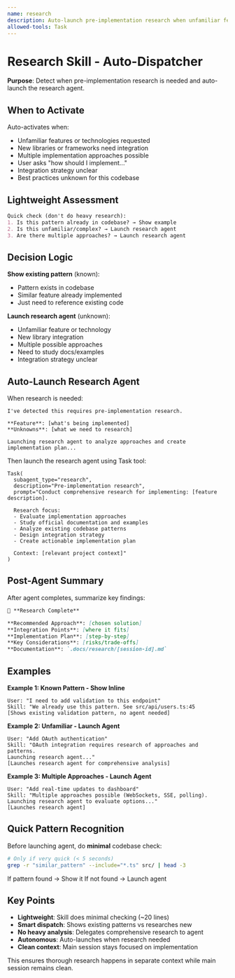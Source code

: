 ```yaml
---
name: research
description: Auto-launch pre-implementation research when unfamiliar features, libraries, or patterns are requested. Use when implementing new functionality that requires understanding approaches, integration strategies, or best practices.
allowed-tools: Task
---
```


# Research Skill - Auto-Dispatcher

**Purpose**: Detect when pre-implementation research is needed and auto-launch the research agent.

## When to Activate

Auto-activates when:
- Unfamiliar features or technologies requested
- New libraries or frameworks need integration
- Multiple implementation approaches possible
- User asks "how should I implement..."
- Integration strategy unclear
- Best practices unknown for this codebase

## Lightweight Assessment

```markdown
Quick check (don't do heavy research):
1. Is this pattern already in codebase? → Show example
2. Is this unfamiliar/complex? → Launch research agent
3. Are there multiple approaches? → Launch research agent
```

## Decision Logic

**Show existing pattern** (known):
- Pattern exists in codebase
- Similar feature already implemented
- Just need to reference existing code

**Launch research agent** (unknown):
- Unfamiliar feature or technology
- New library integration
- Multiple possible approaches
- Need to study docs/examples
- Integration strategy unclear

## Auto-Launch Research Agent

When research is needed:

```
I've detected this requires pre-implementation research.

**Feature**: [what's being implemented]
**Unknowns**: [what we need to research]

Launching research agent to analyze approaches and create implementation plan...
```

Then launch the research agent using Task tool:

```
Task(
  subagent_type="research",
  description="Pre-implementation research",
  prompt="Conduct comprehensive research for implementing: [feature description].

  Research focus:
  - Evaluate implementation approaches
  - Study official documentation and examples
  - Analyze existing codebase patterns
  - Design integration strategy
  - Create actionable implementation plan

  Context: [relevant project context]"
)
```

## Post-Agent Summary

After agent completes, summarize key findings:

```markdown
🔬 **Research Complete**

**Recommended Approach**: [chosen solution]
**Integration Points**: [where it fits]
**Implementation Plan**: [step-by-step]
**Key Considerations**: [risks/trade-offs]
**Documentation**: `.docs/research/[session-id].md`
```

## Examples

**Example 1: Known Pattern - Show Inline**
```
User: "I need to add validation to this endpoint"
Skill: "We already use this pattern. See src/api/users.ts:45
[Shows existing validation pattern, no agent needed]
```

**Example 2: Unfamiliar - Launch Agent**
```
User: "Add OAuth authentication"
Skill: "OAuth integration requires research of approaches and patterns.
Launching research agent..."
[Launches research agent for comprehensive analysis]
```

**Example 3: Multiple Approaches - Launch Agent**
```
User: "Add real-time updates to dashboard"
Skill: "Multiple approaches possible (WebSockets, SSE, polling).
Launching research agent to evaluate options..."
[Launches research agent]
```

## Quick Pattern Recognition

Before launching agent, do **minimal** codebase check:

```bash
# Only if very quick (< 5 seconds)
grep -r "similar_pattern" --include="*.ts" src/ | head -3
```

If pattern found → Show it
If not found → Launch agent

## Key Points

- **Lightweight**: Skill does minimal checking (~20 lines)
- **Smart dispatch**: Shows existing patterns vs researches new
- **No heavy analysis**: Delegates comprehensive research to agent
- **Autonomous**: Auto-launches when research needed
- **Clean context**: Main session stays focused on implementation

This ensures thorough research happens in separate context while main session remains clean.
